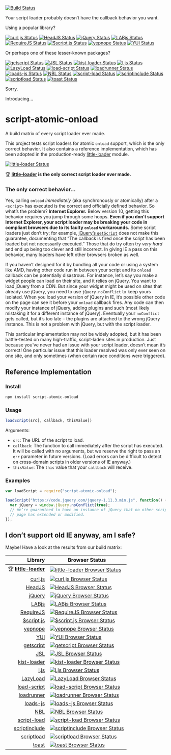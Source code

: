 [![Build Status][script-atomic-onload_img]][travis]

Your script loader probably doesn’t have the callback behavior you want.

Using a popular library?

[![curl.js Status][curl_img]][travis]
[![HeadJS Status][headjs_img]][travis]
[![jQuery Status][jquery_img]][travis]
[![LABjs Status][labjs_img]][travis]
[![RequireJS Status][requirejs_img]][travis]
[![$script.js Status][scriptjs_img]][travis]
[![yepnope Status][yepnope_img]][travis]
[![YUI Status][yui_img]][travis]

Or perhaps one of these lesser-known packages?

[![getscript Status][getscript_img]][travis]
[![JSL Status][jsl_img]][travis]
[![kist-loader Status][kist-loader_img]][travis]
[![l.js Status][ljs_img]][travis]
[![LazyLoad Status][lazyload_img]][travis]
[![load-script Status][load-script_img]][travis]
[![loadrunner Status][loadrunner_img]][travis]
[![loads-js Status][loads-js_img]][travis]
[![NBL Status][nbl_img]][travis]
[![script-load Status][script-load_img]][travis]
[![scriptinclude Status][scriptinclude_img]][travis]
[![scriptload Status][scriptload_img]][travis]
[![toast Status][toast_img]][travis]

Sorry.

Introducing…

# script-atomic-onload

A build matrix of every script loader ever made.

This project tests script loaders for atomic `onload` support, which is the
only correct behavior. It also contains a reference implementation, which has
been adopted in the production-ready [little-loader][little-loader] module.

[![little-loader Status][little-loader_img]][travis]

:trophy: **[little-loader][little-loader] is the only correct script loader ever made.**


### The only correct behavior…

Yes, calling `onload` *immediately* (aka synchronously or atomically) after a
`<script>` has executed is the correct and officially defined behavior. So
what’s the problem? **Internet Explorer.** Below version 10, getting this
behavior requires you jump through some hoops. **Even if you don’t support
Internet Explorer, your script loader may be breaking your code in compliant
browsers due to its faulty `onload` workarounds.** Some script loaders just
don’t try; for example, [jQuery’s `getScript`][jquery] does not make this
guarantee, documenting that “The callback is fired once the script has been
loaded but not necessarily executed.” Those that do try often try *very hard*
and end up being too clever and still incorrect. In giving IE a pass on this
behavior, many loaders have left other browsers broken as well.

If you haven’t designed for it by bundling all your code or using a system
like AMD, having other code run in between your script and its `onload`
callback can be potentially disastrous. For instance, let’s say you make a
widget people can load on their site, and it relies on jQuery. You want to load
jQuery from a CDN. But since your widget might be used on sites that already
use jQuery, you need to use `jQuery.noConflict` to keep yours isolated. When
you load your version of jQuery in IE, it’s possible other code on the page can
see it before your `onload` callback fires. Any code can then modify your
instance of jQuery, adding plugins and such (most likely mistaking it for a
different instance of jQuery). Eventually your `noConflict` gets called, but
it’s too late – the plugins are attached to the wrong jQuery instance. This is
not a problem with jQuery, but with the script loader.

This particular implementation may not be widely adopted, but it has been
battle-tested on many high-traffic, script-laden sites in production. Just
because you’ve never had an issue with your script loader, doesn’t mean it’s
correct! One particular issue that this loader resolved was only ever seen on
one site, and only sometimes (when certain race conditions were triggered).

## Reference Implementation

### Install

```sh
npm install script-atomic-onload
```

### Usage

```javascript
loadScript(src[, callback, thisValue])
```

Arguments:

* `src`: The URL of the script to load.
* `callback`: The function to call immediately after the script has executed. It
  will be called with no arguments, but we reserve the right to pass an `err`
  parameter in future versions. (Load errors can be difficult to detect on
  cross-domain scripts in older versions of IE anyway.)
* `thisValue`: The `this` value that your `callback` will receive.

### Examples

```javascript
var loadScript = require("script-atomic-onload");

loadScript("https://code.jquery.com/jquery-1.11.3.min.js", function() {
  var jQuery = window.jQuery.noConflict(true);
  // We’re guaranteed to have an instance of jQuery that no other script on the
  // page has extended or modified.
});
```

## I don’t support old IE anyway, am I safe?

Maybe! Have a look at the results from our build matrix:

Library | Browser Status
------: | --------------
:trophy: **[little-loader][]** | [![little-loader Browser Status][little-loader_browsers_img]][travis]
[curl.js][curl] | [![curl.js Browser Status][curl_browsers_img]][travis]
[HeadJS][headjs] | [![HeadJS Browser Status][headjs_browsers_img]][travis]
[jQuery][jquery] | [![jQuery Browser Status][jquery_browsers_img]][travis]
[LABjs][labjs] | [![LABjs Browser Status][labjs_browsers_img]][travis]
[RequireJS][requirejs] | [![RequireJS Browser Status][requirejs_browsers_img]][travis]
[$script.js][scriptjs] | [![$script.js Browser Status][scriptjs_browsers_img]][travis]
[yepnope][] | [![yepnope Browser Status][yepnope_browsers_img]][travis]
[YUI][yui] | [![YUI Browser Status][yui_browsers_img]][travis]
[getscript][] | [![getscript Browser Status][getscript_browsers_img]][travis]
[JSL][jsl] | [![JSL Browser Status][jsl_browsers_img]][travis]
[kist-loader][] | [![kist-loader Browser Status][kist-loader_browsers_img]][travis]
[l.js][ljs] | [![l.js Browser Status][ljs_browsers_img]][travis]
[LazyLoad][lazyload] | [![LazyLoad Browser Status][lazyload_browsers_img]][travis]
[load-script][] | [![load-script Browser Status][load-script_browsers_img]][travis]
[loadrunner][] | [![loadrunner Browser Status][loadrunner_browsers_img]][travis]
[loads-js][] | [![loads-js Browser Status][loads-js_browsers_img]][travis]
[NBL][nbl] | [![NBL Browser Status][nbl_browsers_img]][travis]
[script-load][] | [![script-load Browser Status][script-load_browsers_img]][travis]
[scriptinclude][] | [![scriptinclude Browser Status][scriptinclude_browsers_img]][travis]
[scriptload][] | [![scriptload Browser Status][scriptload_browsers_img]][travis]
[toast][] | [![toast Browser Status][toast_browsers_img]][travis]

[script-atomic-onload_img]: https://img.shields.io/travis/exogen/script-atomic-onload/master.svg
[curl_img]: http://badges.herokuapp.com/travis/exogen/script-atomic-onload?branch=master&env=TEST_LOADER=curl&label=curl.js
[getscript_img]: http://badges.herokuapp.com/travis/exogen/script-atomic-onload?branch=master&env=TEST_LOADER=getscript&label=getscript
[headjs_img]: http://badges.herokuapp.com/travis/exogen/script-atomic-onload?branch=master&env=TEST_LOADER=headjs&label=HeadJS
[jquery_img]: http://badges.herokuapp.com/travis/exogen/script-atomic-onload?branch=master&env=TEST_LOADER=jquery&label=jQuery
[jsl_img]: http://badges.herokuapp.com/travis/exogen/script-atomic-onload?branch=master&env=TEST_LOADER=jsl&label=JSL
[kist-loader_img]: http://badges.herokuapp.com/travis/exogen/script-atomic-onload?branch=master&env=TEST_LOADER=kist-loader&label=kist-loader
[labjs_img]: http://badges.herokuapp.com/travis/exogen/script-atomic-onload?branch=master&env=TEST_LOADER=labjs&label=LABjs
[lazyload_img]: http://badges.herokuapp.com/travis/exogen/script-atomic-onload?branch=master&env=TEST_LOADER=lazyload&label=LazyLoad
[little-loader_img]: http://badges.herokuapp.com/travis/exogen/script-atomic-onload?branch=master&env=TEST_LOADER=little-loader&label=little-loader
[ljs_img]: http://badges.herokuapp.com/travis/exogen/script-atomic-onload?branch=master&env=TEST_LOADER=ljs&label=l.js
[load-script_img]: http://badges.herokuapp.com/travis/exogen/script-atomic-onload?branch=master&env=TEST_LOADER=load-script&label=load-script
[loadrunner_img]: http://badges.herokuapp.com/travis/exogen/script-atomic-onload?branch=master&env=TEST_LOADER=loadrunner&label=loadrunner
[loads-js_img]: http://badges.herokuapp.com/travis/exogen/script-atomic-onload?branch=master&env=TEST_LOADER=loads-js&label=loads-js
[nbl_img]: http://badges.herokuapp.com/travis/exogen/script-atomic-onload?branch=master&env=TEST_LOADER=nbl&label=NBL
[requirejs_img]: http://badges.herokuapp.com/travis/exogen/script-atomic-onload?branch=master&env=TEST_LOADER=requirejs&label=RequireJS
[script-load_img]: http://badges.herokuapp.com/travis/exogen/script-atomic-onload?branch=master&env=TEST_LOADER=script-load&label=script-load
[scriptinclude_img]: http://badges.herokuapp.com/travis/exogen/script-atomic-onload?branch=master&env=TEST_LOADER=scriptinclude&label=ScriptInclude
[scriptjs_img]: http://badges.herokuapp.com/travis/exogen/script-atomic-onload?branch=master&env=TEST_LOADER=scriptjs&label=$script.js
[scriptload_img]: http://badges.herokuapp.com/travis/exogen/script-atomic-onload?branch=master&env=TEST_LOADER=scriptload&label=scriptload
[toast_img]: http://badges.herokuapp.com/travis/exogen/script-atomic-onload?branch=master&env=TEST_LOADER=toast&label=toast
[yepnope_img]: http://badges.herokuapp.com/travis/exogen/script-atomic-onload?branch=master&env=TEST_LOADER=yepnope&label=yepnope
[yui_img]: http://badges.herokuapp.com/travis/exogen/script-atomic-onload?branch=master&env=TEST_LOADER=yui&label=YUI

[script-atomic-onload_browsers_img]: http://badges.herokuapp.com/travis/exogen/script-atomic-onload/sauce/script-atomic-onload?name=script-atomic-onload
[curl_browsers_img]: http://badges.herokuapp.com/travis/exogen/script-atomic-onload/sauce/script-atomic-onload?name=curl
[getscript_browsers_img]: http://badges.herokuapp.com/travis/exogen/script-atomic-onload/sauce/script-atomic-onload?name=getscript
[headjs_browsers_img]: http://badges.herokuapp.com/travis/exogen/script-atomic-onload/sauce/script-atomic-onload?name=headjs
[jquery_browsers_img]: http://badges.herokuapp.com/travis/exogen/script-atomic-onload/sauce/script-atomic-onload?name=jquery
[jsl_browsers_img]: http://badges.herokuapp.com/travis/exogen/script-atomic-onload/sauce/script-atomic-onload?name=jsl
[kist-loader_browsers_img]: http://badges.herokuapp.com/travis/exogen/script-atomic-onload/sauce/script-atomic-onload?name=kist-loader
[labjs_browsers_img]: http://badges.herokuapp.com/travis/exogen/script-atomic-onload/sauce/script-atomic-onload?name=labjs
[lazyload_browsers_img]: http://badges.herokuapp.com/travis/exogen/script-atomic-onload/sauce/script-atomic-onload?name=lazyload
[little-loader_browsers_img]: http://badges.herokuapp.com/travis/exogen/script-atomic-onload/sauce/script-atomic-onload?name=little-loader
[ljs_browsers_img]: http://badges.herokuapp.com/travis/exogen/script-atomic-onload/sauce/script-atomic-onload?name=ljs
[load-script_browsers_img]: http://badges.herokuapp.com/travis/exogen/script-atomic-onload/sauce/script-atomic-onload?name=load-script
[loadrunner_browsers_img]: http://badges.herokuapp.com/travis/exogen/script-atomic-onload/sauce/script-atomic-onload?name=loadrunner
[loads-js_browsers_img]: http://badges.herokuapp.com/travis/exogen/script-atomic-onload/sauce/script-atomic-onload?name=loads-js
[nbl_browsers_img]: http://badges.herokuapp.com/travis/exogen/script-atomic-onload/sauce/script-atomic-onload?name=nbl
[requirejs_browsers_img]: http://badges.herokuapp.com/travis/exogen/script-atomic-onload/sauce/script-atomic-onload?name=requirejs
[script-load_browsers_img]: http://badges.herokuapp.com/travis/exogen/script-atomic-onload/sauce/script-atomic-onload?name=script-load
[scriptinclude_browsers_img]: http://badges.herokuapp.com/travis/exogen/script-atomic-onload/sauce/script-atomic-onload?name=scriptinclude
[scriptjs_browsers_img]: http://badges.herokuapp.com/travis/exogen/script-atomic-onload/sauce/script-atomic-onload?name=scriptjs
[scriptload_browsers_img]: http://badges.herokuapp.com/travis/exogen/script-atomic-onload/sauce/script-atomic-onload?name=scriptload
[toast_browsers_img]: http://badges.herokuapp.com/travis/exogen/script-atomic-onload/sauce/script-atomic-onload?name=toast
[yepnope_browsers_img]: http://badges.herokuapp.com/travis/exogen/script-atomic-onload/sauce/script-atomic-onload?name=yepnope
[yui_browsers_img]: http://badges.herokuapp.com/travis/exogen/script-atomic-onload/sauce/script-atomic-onload?name=yui

[travis]: https://travis-ci.org/exogen/script-atomic-onload

[curl]: https://github.com/cujojs/curl
[getscript]: https://www.npmjs.com/package/getscript
[headjs]: http://headjs.com/
[jquery]: https://api.jquery.com/jquery.getscript
[jsl]: http://www.andresvidal.com/jsl
[kist-loader]: https://www.npmjs.com/package/kist-loader
[labjs]: http://labjs.com/
[lazyload]: https://github.com/rgrove/lazyload
[little-loader]: https://github.com/walmartlabs/little-loader
[ljs]: http://malko.github.io/l.js/
[load-script]: https://www.npmjs.com/package/load-script
[loadrunner]: https://github.com/danwrong/loadrunner
[loads-js]: https://www.npmjs.com/package/loads-js
[nbl]: http://berklee.github.io/nbl/
[requirejs]: http://requirejs.org/
[scriptjs]: https://github.com/ded/script.js
[scriptload]: https://www.npmjs.com/package/scriptload
[script-load]: https://www.npmjs.com/package/script-load
[scriptinclude]: https://www.npmjs.com/package/scriptinclude
[toast]: https://www.npmjs.com/package/pyrsmk-toast
[yepnope]: https://github.com/SlexAxton/yepnope.js
[yui]: http://yuilibrary.com/yui/docs/get/
